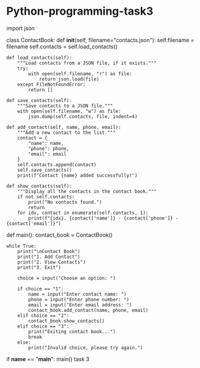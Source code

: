 # Python-programming-task3
import json

class ContactBook:
    def __init__(self, filename="contacts.json"):
        self.filename = filename
        self.contacts = self.load_contacts()

    def load_contacts(self):
        """Load contacts from a JSON file, if it exists."""
        try:
            with open(self.filename, "r") as file:
                return json.load(file)
        except FileNotFoundError:
            return []

    def save_contacts(self):
        """Save contacts to a JSON file."""
        with open(self.filename, "w") as file:
            json.dump(self.contacts, file, indent=4)

    def add_contact(self, name, phone, email):
        """Add a new contact to the list."""
        contact = {
            "name": name,
            "phone": phone,
            "email": email
        }
        self.contacts.append(contact)
        self.save_contacts()
        print(f"Contact {name} added successfully!")

    def show_contacts(self):
        """Display all the contacts in the contact book."""
        if not self.contacts:
            print("No contacts found.")
            return
        for idx, contact in enumerate(self.contacts, 1):
            print(f"{idx}. {contact['name']} - {contact['phone']} - {contact['email']}")

def main():
    contact_book = ContactBook()

    while True:
        print("\nContact Book")
        print("1. Add Contact")
        print("2. View Contacts")
        print("3. Exit")

        choice = input("Choose an option: ")

        if choice == "1":
            name = input("Enter contact name: ")
            phone = input("Enter phone number: ")
            email = input("Enter email address: ")
            contact_book.add_contact(name, phone, email)
        elif choice == "2":
            contact_book.show_contacts()
        elif choice == "3":
            print("Exiting contact book...")
            break
        else:
            print("Invalid choice, please try again.")

if __name__ == "__main__":
    main()
task 3
